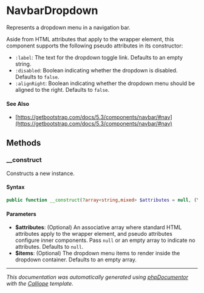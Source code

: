 # NavbarDropdown

Represents a dropdown menu in a navigation bar.

Aside from HTML attributes that apply to the wrapper element, this component
supports the following pseudo attributes in its constructor:

- `:label`: The text for the dropdown toggle link. Defaults to an empty
  string.
- `:disabled`: Boolean indicating whether the dropdown is disabled. Defaults
  to `false`.
- `:alignRight`: Boolean indicating whether the dropdown menu should be
  aligned to the right. Defaults to `false`.

#### See Also

- [https://getbootstrap.com/docs/5.3/components/navbar/#nav](https://getbootstrap.com/docs/5.3/components/navbar/#nav)

## Methods

### __construct

Constructs a new instance.

#### Syntax

```php
public function __construct(?array<string,mixed> $attributes = null, (\Charis\NavbarDropdownItem|\Charis\NavbarDropdownDivider)[] $items = [])
```

#### Parameters

- **$attributes**: (Optional) An associative array where standard HTML attributes apply to the wrapper element, and pseudo attributes configure inner components. Pass `null` or an empty array to indicate no attributes. Defaults to `null`.
- **$items**: (Optional) The dropdown menu items to render inside the dropdown container. Defaults to an empty array.

---

*This documentation was automatically generated using [phpDocumentor](http://www.phpdoc.org/) with the [Calliope](https://github.com/DaphneWebFramework/Calliope) template.*
